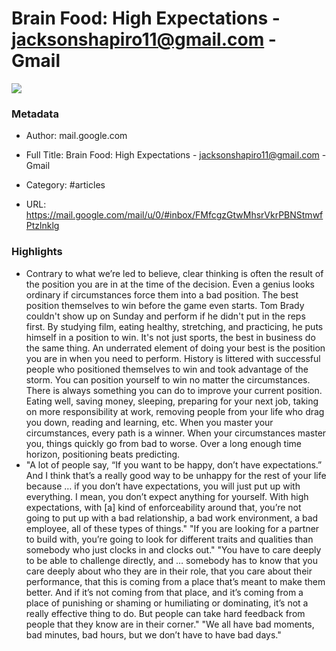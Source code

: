 # Brain Food: High Expectations - jacksonshapiro11@gmail.com - Gmail

![](https://readwise-assets.s3.amazonaws.com/static/images/article0.00998d930354.png)

### Metadata

- Author: mail.google.com
- Full Title: Brain Food: High Expectations - jacksonshapiro11@gmail.com - Gmail
- Category: #articles



- URL: https://mail.google.com/mail/u/0/#inbox/FMfcgzGtwMhsrVkrPBNStmwfPtzlnklg

### Highlights

- Contrary to what we’re led to believe, clear thinking is often the result of the position you are in at the time of the decision. Even a genius looks ordinary if circumstances force them into a bad position. The best position themselves to win before the game even starts. Tom Brady couldn't show up on Sunday and perform if he didn't put in the reps first. By studying film, eating healthy, stretching, and practicing, he puts himself in a position to win. It's not just sports, the best in business do the same thing. An underrated element of doing your best is the position you are in when you need to perform. History is littered with successful people who positioned themselves to win and took advantage of the storm. You can position yourself to win no matter the circumstances. There is always something you can do to improve your current position. Eating well, saving money, sleeping, preparing for your next job, taking on more responsibility at work, removing people from your life who drag you down, reading and learning, etc. When you master your circumstances, every path is a winner. When your circumstances master you, things quickly go from bad to worse. Over a long enough time horizon, positioning beats predicting.
- "A lot of people say, “If you want to be happy, don’t have expectations.” And I think that’s a really good way to be unhappy for the rest of your life because … if you don’t have expectations, you will just put up with everything. I mean, you don’t expect anything for yourself. With high expectations, with [a] kind of enforceability around that, you’re not going to put up with a bad relationship, a bad work environment, a bad employee, all of these types of things." "If you are looking for a partner to build with, you’re going to look for different traits and qualities than somebody who just clocks in and clocks out." "You have to care deeply to be able to challenge directly, and … somebody has to know that you care deeply about who they are in their role, that you care about their performance, that this is coming from a place that’s meant to make them better. And if it’s not coming from that place, and it’s coming from a place of punishing or shaming or humiliating or dominating, it’s not a really effective thing to do. But people can take hard feedback from people that they know are in their corner." "We all have bad moments, bad minutes, bad hours, but we don’t have to have bad days."
